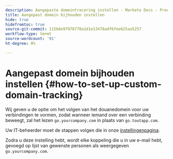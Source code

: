 ```yaml
---
description: Aangepaste domeintracering instellen - Marketo Docs - Productdocumentatie
title: Aangepast domein bijhouden instellen
hide: true
hidefromtoc: true
source-git-commit: 115b6e97978778a1d1e13478adf6fee625aa5257
workflow-type: tm+mt
source-wordcount: '91'
ht-degree: 0%

---
```


# Aangepast domein bijhouden instellen {#how-to-set-up-custom-domain-tracking}

Wij geven u de optie om het volgen van het douanedomein voor uw verbindingen te vormen, zodat wanneer iemand over een verbinding beweegt, zal het lezen `go.yourcompany.com` in plaats van `go.toutapp.com`.

Uw IT-beheerder moet de stappen volgen die in onze [instellingenpagina](https://toutapp.com/custom_tracking_domain).

Zodra u deze instelling hebt, wordt elke koppeling die u in uw e-mail hebt, gevoegd op lijst van gewenste personen als weergegeven `go.yourcompany.com`.
